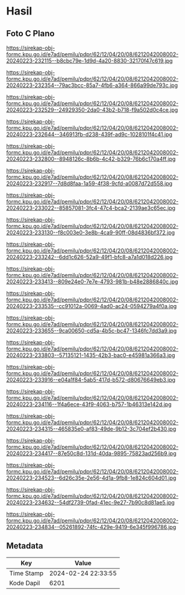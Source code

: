 # Hasil

## Foto C Plano

https://sirekap-obj-formc.kpu.go.id/e7ad/pemilu/pdpr/62/12/04/20/08/6212042008002-20240223-232115--b8cbc79e-1d9d-4a20-8830-32170f47c619.jpg

https://sirekap-obj-formc.kpu.go.id/e7ad/pemilu/pdpr/62/12/04/20/08/6212042008002-20240223-232354--79ac3bcc-85a7-4fb6-a364-866a99de793c.jpg

https://sirekap-obj-formc.kpu.go.id/e7ad/pemilu/pdpr/62/12/04/20/08/6212042008002-20240223-232529--24929350-2da0-43b2-b718-f9a502d0c4ce.jpg

https://sirekap-obj-formc.kpu.go.id/e7ad/pemilu/pdpr/62/12/04/20/08/6212042008002-20240223-232644--346913fb-d238-439f-ad9c-1028101f4c41.jpg

https://sirekap-obj-formc.kpu.go.id/e7ad/pemilu/pdpr/62/12/04/20/08/6212042008002-20240223-232800--8948126c-8b6b-4c42-b329-76b6c170a4ff.jpg

https://sirekap-obj-formc.kpu.go.id/e7ad/pemilu/pdpr/62/12/04/20/08/6212042008002-20240223-232917--7d8d8faa-1a59-4f38-9cfd-a0087d72d558.jpg

https://sirekap-obj-formc.kpu.go.id/e7ad/pemilu/pdpr/62/12/04/20/08/6212042008002-20240223-233022--85857081-3fc4-47c4-bca2-2139ae3c65ec.jpg

https://sirekap-obj-formc.kpu.go.id/e7ad/pemilu/pdpr/62/12/04/20/08/6212042008002-20240223-233130--f8c003e0-3e8b-4ca9-90ff-08d4836bf372.jpg

https://sirekap-obj-formc.kpu.go.id/e7ad/pemilu/pdpr/62/12/04/20/08/6212042008002-20240223-233242--6dd1c626-52a9-49f1-bfc8-a7a1d018d226.jpg

https://sirekap-obj-formc.kpu.go.id/e7ad/pemilu/pdpr/62/12/04/20/08/6212042008002-20240223-233413--809e24e0-7e7e-4793-981b-b48e2886840c.jpg

https://sirekap-obj-formc.kpu.go.id/e7ad/pemilu/pdpr/62/12/04/20/08/6212042008002-20240223-233535--cc91012a-0069-4ad0-ac24-0594279a4f0a.jpg

https://sirekap-obj-formc.kpu.go.id/e7ad/pemilu/pdpr/62/12/04/20/08/6212042008002-20240223-233655--9ca00650-cd5a-4b5c-bc47-1346fc7dd3a9.jpg

https://sirekap-obj-formc.kpu.go.id/e7ad/pemilu/pdpr/62/12/04/20/08/6212042008002-20240223-233803--57135121-1435-42b3-bac0-e45981a366a3.jpg

https://sirekap-obj-formc.kpu.go.id/e7ad/pemilu/pdpr/62/12/04/20/08/6212042008002-20240223-233916--e04a1f84-5ab5-417d-b572-d80676649eb3.jpg

https://sirekap-obj-formc.kpu.go.id/e7ad/pemilu/pdpr/62/12/04/20/08/6212042008002-20240223-234116--1f4a6ece-43f9-4063-b757-1b46313e142d.jpg

https://sirekap-obj-formc.kpu.go.id/e7ad/pemilu/pdpr/62/12/04/20/08/6212042008002-20240223-234315--465835e0-af83-49de-9b12-3c704ef2b430.jpg

https://sirekap-obj-formc.kpu.go.id/e7ad/pemilu/pdpr/62/12/04/20/08/6212042008002-20240223-234417--87e50c8d-131d-40da-9895-75823ad256b9.jpg

https://sirekap-obj-formc.kpu.go.id/e7ad/pemilu/pdpr/62/12/04/20/08/6212042008002-20240223-234523--6d26c35e-2e56-4d1a-9fb8-1e824c604d01.jpg

https://sirekap-obj-formc.kpu.go.id/e7ad/pemilu/pdpr/62/12/04/20/08/6212042008002-20240223-234632--54df2739-0fad-41ec-9e27-7b90c8d81ae5.jpg

https://sirekap-obj-formc.kpu.go.id/e7ad/pemilu/pdpr/62/12/04/20/08/6212042008002-20240223-234834--05261892-74fc-429e-9419-6e345f996786.jpg


## Metadata

| Key        | Value               |
| ---------- | ------------------- |
| Time Stamp | 2024-02-24 22:33:55 |
| Kode Dapil | 6201                |



